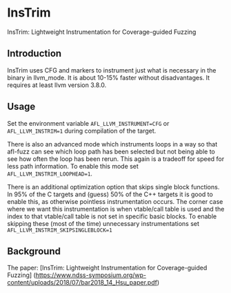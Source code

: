 # InsTrim

InsTrim: Lightweight Instrumentation for Coverage-guided Fuzzing

## Introduction

InsTrim uses CFG and markers to instrument just what is necessary in the
binary in llvm_mode. It is about 10-15% faster without disadvantages.
It requires at least llvm version 3.8.0.

## Usage

Set the environment variable `AFL_LLVM_INSTRUMENT=CFG` or `AFL_LLVM_INSTRIM=1`
during compilation of the target.

There is also an advanced mode which instruments loops in a way so that
afl-fuzz can see which loop path has been selected but not being able to
see how often the loop has been rerun.
This again is a tradeoff for speed for less path information.
To enable this mode set `AFL_LLVM_INSTRIM_LOOPHEAD=1`.

There is an additional optimization option that skips single block
functions. In 95% of the C targets and (guess) 50% of the C++ targets
it is good to enable this, as otherwise pointless instrumentation occurs.
The corner case where we want this instrumentation is when vtable/call table
is used and the index to that vtable/call table is not set in specific
basic blocks.
To enable skipping these (most of the time) unnecessary instrumentations set
`AFL_LLVM_INSTRIM_SKIPSINGLEBLOCK=1`

## Background

The paper: [InsTrim: Lightweight Instrumentation for Coverage-guided Fuzzing]
(https://www.ndss-symposium.org/wp-content/uploads/2018/07/bar2018_14_Hsu_paper.pdf)
